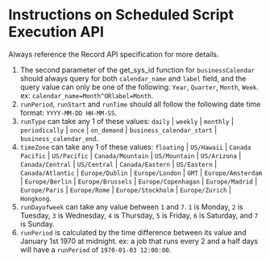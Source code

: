# Instructions on Scheduled Script Execution API
Always reference the Record API specification for more details.
1. The second parameter of the get_sys_id function for `businessCalendar` should always query for both `calendar_name` and `label` field, and the query value can only be one of the following: `Year`, `Quarter`, `Month`, `Week`. ex: `calendar_name=Month^ORlabel=Month`.
2. `runPeriod`, `runStart` and `runTime` should all follow the following date time format: `YYYY-MM-DD HH-MM-SS`.
3. `runType` can take any 1 of these values: `daily` | `weekly` | `monthly` | `periodically` | `once` | `on_demand` | `business_calendar_start` | `business_calendar_end`.
4. `timeZone` can take any 1 of these values: `floating` | `US/Hawaii` | `Canada Pacific` | `US/Pacific` | `Canada/Mountain` | `US/Mountain` | `US/Arizona` | `Canada/Central` | `US/Central` | `Canada/Eastern` | `US/Eastern` | `Canada/Atlantic` | `Europe/Dublin` | `Europe/London` | `GMT` | `Europe/Amsterdam` | `Europe/Berlin` | `Europe/Brussels` | `Europe/Copenhagan` | `Europe/Madrid` | `Europe/Paris` | `Europe/Rome` | `Europe/Stockholm` | `Europe/Zurich` | `Hongkong`.
5. `runDayofweek` can take any value between `1` and `7`. `1` is Monday, `2` is Tuesday, `3` is Wednesday, `4` is Thursday, `5` is Friday, `6` is Saturday, and `7` is Sunday.
6. `runPeriod` is calculated by the time difference between its value and January 1st 1970 at midnight. ex: a job that runs every 2 and a half days will have a `runPeriod` of `1970-01-03 12:00:00`.
